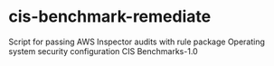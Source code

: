 # cis-benchmark-remediate
Script for passing AWS Inspector audits with rule package Operating system security configuration CIS Benchmarks-1.0
